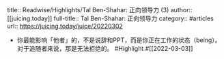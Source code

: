 title:: Readwise/Highlights/Tal Ben-Shahar: 正向领导力 (3)
author:: [[juicing.today]]
full-title:: Tal Ben-Shahar: 正向领导力
category:: #articles
url:: https://juicing.today/juice/20220302

- 你最能影响「他者」的，不是说辞和PPT，而是你正在工作的状态（being）。对于追随者来说，那是无法拒绝的。 #Highlight #[[2022-03-03]]